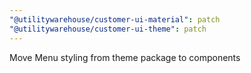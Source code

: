 ```yaml
---
"@utilitywarehouse/customer-ui-material": patch
"@utilitywarehouse/customer-ui-theme": patch
---
```


Move Menu styling from theme package to components
